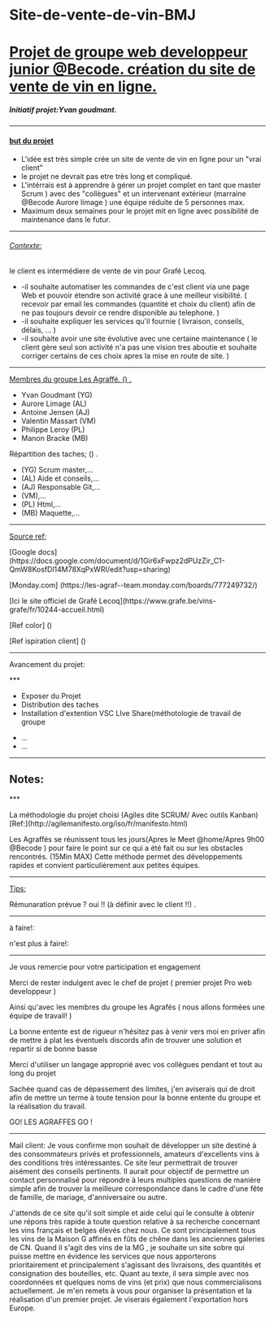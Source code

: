 # Site-de-vente-de-vin-BMJ

<h1><u>Projet de groupe web developpeur junior @Becode. création du site de vente de vin en ligne.</u></h1>


<h5>Initiatif projet:Yvan goudmant.</h5>

----

<h4><u>but du projet</u></h4>
  
  <ul>
    <li>L'idée est très simple crée un site de vente de vin en ligne pour un "vrai client"</li>
    <li>le projet ne devrait pas etre très long et compliqué.</li>
    <li>L'intérrais est à apprendre à gérer un projet complet en tant que master Scrum ) avec des "collègues" et un intervenant extérieur (marraine @Becode Aurore      limage ) une équipe réduite de 5 personnes max.</li>
    <li>Maximum deux semaines pour le projet mit en ligne avec possibilité de maintenance dans le futur.</li>
  </ul>

---

<h6><u>Contexte:</u></h6>
  
  <p>le client es intermédiere de vente de vin pour Grafé Lecoq.</p>
  <ul>
    <li>-il souhaite automatiser les commandes de c'est client via une page Web et pouvoir étendre son activité grace à une meilleur visibilité.
    ( recevoir par email les commandes (quantité et choix du client)  afin de ne pas toujours devoir ce rendre disponible au telephone. ) 
    </li>
    <li>-il souhaite expliquer les services qu'il fournie ( livraison, conseils, délais, ... ) 
    </li>
    <li>-il souhaite avoir une site évolutive avec une certaine maintenance 
    ( le client gère seul son activité n'a pas une vision tres aboutie et souhaite corriger certains de ces choix apres la mise en route de site. ) 
    </li> 
  </ul>
  

-----
  


<p><u>Membres du groupe Les Agraffé. () .</u></p>

  <ul>
    <li>Yvan Goudmant (YG)</li>
    <li>Aurore Limage (AL)</li>
    <li>Antoine Jensen (AJ)</li>
    <li>Valentin Massart (VM)</li>
    <li>Philippe Leroy (PL)</li>
    <li>Manon Bracke (MB)</li>
  </ul>
  
  
  
<p>Répartition des taches; () .<p>
  
  <ul>
    <li>(YG) Scrum master,...</li>
    <li>(AL) Aide et conseils,...</li>
    <li>(AJ) Responsable Git,...</li>
    <li>(VM),...</li>
    <li>(PL) Html,...</li>
    <li>(MB) Maquette,...</li>
  </ul>
  

---

<p><u>Source ref;</u></p>


<p>[Google docs] (https://docs.google.com/document/d/1Gir6xFwpz2dPUzZir_C1-QmW8KosfDl14M78XqPxWRI/edit?usp=sharing)</p>
<p>[Monday.com] (https://les-agraf--team.monday.com/boards/777249732/)</p>
<p>[Ici le site officiel de Grafé Lecoq](https://www.grafe.be/vins-grafe/fr/10244-accueil.html)</p>
<p>[Ref color] ()</p>
<p>[Ref ispiration client] () </p>







---


  
<p>Avancement du projet:</p>
***

  <ul Day One >
    <li>Exposer du Projet</li>
    <li>Distribution des taches</li>
    <li>Installation d'extention VSC LIve Share(méthotologie de travail de groupe</li>
  </ul>
  
  <ul Day two>
    <li>...</li>
    <li>...</li>
  </ul>
  
  

  

  




___

<h2>Notes:</h2>
***

  <p>La méthodologie du projet choisi (Agiles dite SCRUM/ Avec outils Kanban)
  [Ref:](http://agilemanifesto.org/iso/fr/manifesto.html)</p>
  <p> Les Agraffés se réunissent tous les jours(Apres le Meet @home/Apres 9h00 @Becode ) pour faire le point sur ce qui a été fait ou sur les obstacles rencontrés. (15Min MAX) Cette méthode permet des développements rapides et convient particulièrement aux petites équipes.</p>
  
  
___

<p><u>Tips:</u></p>

  <p> Rémunaration prévue ? oui !! (à définir avec le client !!) .</p>
  
___

<p>à faire!: </p>

<p>n'est plus à faire!:</p>

----

<p>Je vous remercie pour votre participation et engagement</p> 

<p>Merci de rester indulgent avec le chef de projet ( premier projet Pro web developpeur )</p>
<p>Ainsi qu'avec les membres du groupe les Agrafés ( nous allons formées une équipe de travail! )</p>
 <p>La bonne entente est de rigueur n'hésitez pas à venir vers moi en priver afin de mettre à plat les éventuels discords afin de trouver une solution et repartir si de bonne basse</p>
 <p> Merci d'utiliser un langage approprié avec vos collègues pendant et tout au long du projet</p>
 <p>Sachée quand cas de dépassement des limites, j'en aviserais qui de droit afin de mettre un terme à toute tension pour la bonne entente du groupe et la réalisation du travail.</p>
  
  <p> GO! LES AGRAFFES GO ! </p>
  
----

Mail client: Je vous confirme mon souhait de développer un site destiné à des consommateurs privés et professionnels, amateurs d'excellents vins à des conditions très intéressantes.
Ce site leur permettrait de trouver aisément des conseils pertinents.
Il aurait pour objectif de permettre un contact personnalisé pour répondre à leurs multiples questions de manière simple afin de trouver la meilleure correspondance dans le cadre d'une fête de famille, de mariage, d'anniversaire ou autre.

J'attends de ce site qu'il soit simple et aide celui qui le consulte à obtenir une répons très rapide à toute question relative à sa recherche concernant les vins français et belges élevés chez nous. 
Ce sont principalement tous les vins de la Maison G affinés en fûts de chêne dans les anciennes galeries de CN. 
Quand il s'agit des vins de la MG , je souhaite un site sobre qui puisse mettre en évidence les services que nous apporterons prioritairement et principalement s'agissant des livraisons, des quantités et consignation des bouteilles, etc.
Quant au texte, il sera simple avec nos coordonnées et quelques noms de vins (et prix) que nous commercialisons actuellement.
Je m'en remets à vous pour organiser la présentation et la réalisation d'un premier projet.
Je viserais également l'exportation hors Europe.
  
  
  


  

